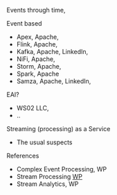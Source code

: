 
Events through time, 

Event based
* Apex, Apache,
* Flink, Apache, 
* Kafka, Apache, LinkedIn,
* NiFi, Apache,
* Storm, Apache,
* Spark, Apache
* Samza, Apache, LinkedIn,

EAI?
*  WS02 LLC,
* ..

Streaming (processing) as a Service
* The usual suspects

References
* Complex Event Processing, WP
* Stream Processing [WP](https://en.wikipedia.org/wiki/Stream_processing)
* Stream Analytics, WP
